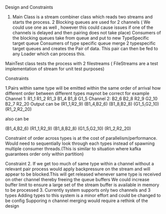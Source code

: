 Design and Constraints
1. Main Class is a stream combiner class which reads two streams and starts the process. 2 Blocking queues are used for 2 channels ( We could use one as well , however this could cause issues if one of the channels is delayed and then pairing does not take place)
 Consumers of the blocking queues take from queue and put to new TypeSpecific target queue 
 Consumers of type specific queue merge 2 typespecific target queues and creates the Pair of data. This pair can then be fed to any Loader which can process this.

MainTest class tests the process with 2 filestreams ( FileStreams are a test implementation of stream for unit test purposes)


Constraints

1.Pairs within same type will be emitted within the same order of arrival
how different order between different types maynot be correct 
for example
 Channel 1: R1_1 R1_2 R1_3 B1_4 B1_8 G1_5
 Channel 2: B2_6 B2_8 R2_9 G2_10 B2_7 R2_20
Output can be 
(R1_1,R2_9)
(B1_4,B2_6)
(B1_8,B2_8)
(G1_5,G2_10)
(R1_2,R2_20)

also can be 

(B1_4,B2_6)
(R1_1,R2_9)
(B1_8,B2_8)
(G1_5,G2_10)
(R1_2,R2_20)

Constraint of order across types is at the cost of parallelism/performance.
Would need to sequentially  look through each types instead of spawning multiple consumer threads.(This is similar to situation where kafka guarantees order only within partition)

Constraint 2. If we get too much of same type within a channel without a relevant pair
process would apply backpressure on the stream and will appear to be blocked.This will get released whenever same type is received on other channel thereby freeing the queue buffers
We could increase buffer limit to ensure a large set of the stream buffer is available in memory to be processed
3. Currently system supports only two channels and 3 types
  Adding types to this system is a minor effort and could be changed to be config
 Supporing n channel merging would require a rethink of the design
 
